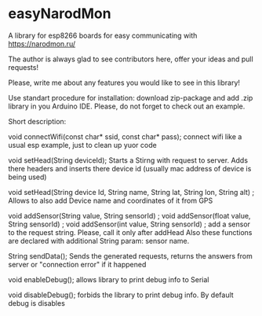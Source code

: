 # easyNarodMon
A library for esp8266 boards for easy communicating with https://narodmon.ru/

The author is always glad to see contributors here, offer your ideas and pull requests! 

Please, write me about any features you would like to see in this library! 

Use standart procedure for installation: download zip-package and add .zip library in you Arduino IDE. Please, do not forget to check out an example.

Short description:

void connectWifi(const char* ssid, const char* pass);
connect wifi like a usual esp example, just to clean up yuor code

void setHead(String deviceId);
Starts a Stirng with request to server. Adds there headers and inserts there device id (usually mac address of device is being used)

void setHead(String device Id, String name, String lat, String lon, String alt) ;
Allows to also add Device name and coordinates of it from GPS

void addSensor(String value, String sensorId) ;
void addSensor(float value, String sensorId) ;
void addSensor(int value, String sensorId) ;
add a sensor to the request string. Please, call it only after addHead
Also these functions are declared with additional String param: sensor name. 

String sendData();
Sends the generated requests, returns the answers from server or "connection error" if it happened

void enableDebug();
allows library to print debug info to Serial

void disableDebug();
forbids the library to print debug info. By default debug is disables
